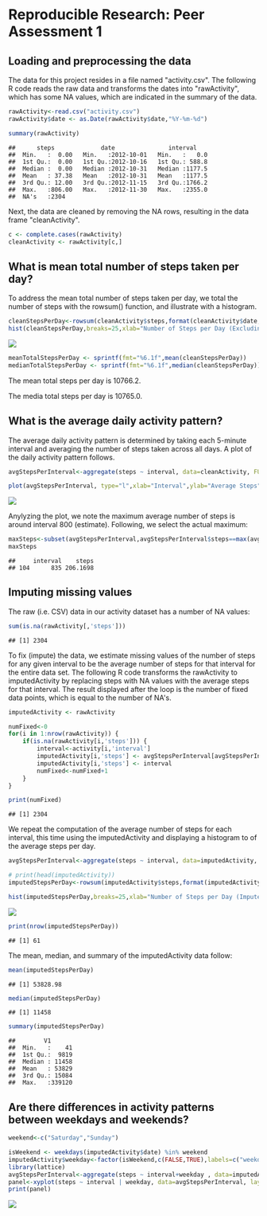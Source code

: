 # Reproducible Research: Peer Assessment 1


## Loading and preprocessing the data

The data for this project resides in a file named "activity.csv". 
The following R code reads the raw data and transforms the dates into "rawActivity", 
which has some NA values, which are indicated in the summary of the data.

```r
rawActivity<-read.csv("activity.csv")
rawActivity$date <- as.Date(rawActivity$date,"%Y-%m-%d")

summary(rawActivity)
```

```
##      steps             date               interval     
##  Min.   :  0.00   Min.   :2012-10-01   Min.   :   0.0  
##  1st Qu.:  0.00   1st Qu.:2012-10-16   1st Qu.: 588.8  
##  Median :  0.00   Median :2012-10-31   Median :1177.5  
##  Mean   : 37.38   Mean   :2012-10-31   Mean   :1177.5  
##  3rd Qu.: 12.00   3rd Qu.:2012-11-15   3rd Qu.:1766.2  
##  Max.   :806.00   Max.   :2012-11-30   Max.   :2355.0  
##  NA's   :2304
```
Next, the data are cleaned by removing the NA rows, resulting in the data frame "cleanActivity".

```r
c <- complete.cases(rawActivity)
cleanActivity <- rawActivity[c,]
```


## What is mean total number of steps taken per day?

To address the mean total number of steps taken per day, we total the number of steps with
the rowsum() function, and illustrate with a histogram.


```r
cleanStepsPerDay<-rowsum(cleanActivity$steps,format(cleanActivity$date,"%Y-%m-%d"))
hist(cleanStepsPerDay,breaks=25,xlab="Number of Steps per Day (Excluding NA's)",main = "Histogram - Number of Steps Per Day")
```

![](PA1_template_files/figure-html/unnamed-chunk-3-1.png) 



```r
meanTotalStepsPerDay <- sprintf(fmt="%6.1f",mean(cleanStepsPerDay))
medianTotalStepsPerDay <- sprintf(fmt="%6.1f",median(cleanStepsPerDay))
```

The mean total steps per day is 10766.2.

The media total steps per day is 10765.0.

## What is the average daily activity pattern?

The average daily activity pattern is determined by taking each 5-minute interval 
and averaging the number of steps taken across all days. A plot of the daily activity pattern follows.

```r
avgStepsPerInterval<-aggregate(steps ~ interval, data=cleanActivity, FUN=mean)

plot(avgStepsPerInterval, type="l",xlab="Interval",ylab="Average Steps")
```

![](PA1_template_files/figure-html/unnamed-chunk-5-1.png) 

Anylyzing the plot, we note the maximum average number of steps is around interval 800 (estimate).
Following, we select the actual maximum:

```r
maxSteps<-subset(avgStepsPerInterval,avgStepsPerInterval$steps==max(avgStepsPerInterval$steps))
maxSteps
```

```
##     interval    steps
## 104      835 206.1698
```

## Imputing missing values
The raw (i.e. CSV) data in our activity dataset has a number of NA values:

```r
sum(is.na(rawActivity[,'steps']))
```

```
## [1] 2304
```

To fix (impute) the data, we estimate missing values of the number of steps for any given interval to be the average number of steps for that interval for the entire data set. The following R code transforms the rawActivity to imputedActivity by replacing steps with NA values with the average steps for that interval. The result displayed after the loop is the number of fixed data points, which is equal to the number of NA's.


```r
imputedActivity <- rawActivity

numFixed<-0
for(i in 1:nrow(rawActivity)) {
    if(is.na(rawActivity[i,'steps'])) {
        interval<-activity[i,'interval']
        imputedActivity[i,'steps'] <- avgStepsPerInterval[avgStepsPerInterval$interval==interval,'steps']
        imputedActivity[i,'steps'] <- interval
        numFixed<-numFixed+1
    }
}

print(numFixed)
```

```
## [1] 2304
```

We repeat the computation of the average number of steps for each interval, this time using the imputedActivity and displaying a histogram to of the average steps per day. 

```r
avgStepsPerInterval<-aggregate(steps ~ interval, data=imputedActivity, FUN=mean)

# print(head(imputedActivity))
imputedStepsPerDay<-rowsum(imputedActivity$steps,format(imputedActivity$date,"%Y-%m-%d"))

hist(imputedStepsPerDay,breaks=25,xlab="Number of Steps per Day (Imputed)",main = "Histogram - Number of Steps Per Day")
```

![](PA1_template_files/figure-html/unnamed-chunk-9-1.png) 

```r
print(nrow(imputedStepsPerDay))
```

```
## [1] 61
```

The mean, median, and summary of the imputedActivity data follow:

```r
mean(imputedStepsPerDay)
```

```
## [1] 53828.98
```

```r
median(imputedStepsPerDay)
```

```
## [1] 11458
```

```r
summary(imputedStepsPerDay)
```

```
##        V1        
##  Min.   :    41  
##  1st Qu.:  9819  
##  Median : 11458  
##  Mean   : 53829  
##  3rd Qu.: 15084  
##  Max.   :339120
```


## Are there differences in activity patterns between weekdays and weekends?

```r
weekend<-c("Saturday","Sunday")

isWeekend <- weekdays(imputedActivity$date) %in% weekend
imputedActivity$weekday<-factor(isWeekend,c(FALSE,TRUE),labels=c("weekday","weekend"))
library(lattice)
avgStepsPerInterval<-aggregate(steps ~ interval+weekday , data=imputedActivity, FUN=mean)
panel<-xyplot(steps ~ interval | weekday, data=avgStepsPerInterval, layout=c(1,2),type='l')
print(panel)
```

![](PA1_template_files/figure-html/unnamed-chunk-11-1.png) 
